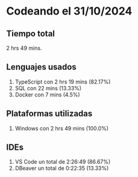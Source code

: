 # Codeando el 31/10/2024

## Tiempo total
2 hrs 49 mins.

## Lenguajes usados
1. TypeScript con 2 hrs 19 mins (82.17%)
1. SQL con 22 mins (13.33%)
1. Docker con 7 mins (4.5%)

## Plataformas utilizadas
1. Windows con 2 hrs 49 mins (100.0%)

## IDEs
1. VS Code un total de 2:26:49 (86.67%)
1. DBeaver un total de 0:22:35 (13.33%)
